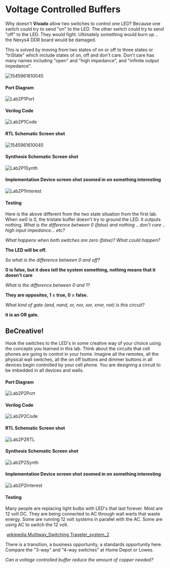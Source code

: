 # Voltage Controlled Buffers  
Why doesn't **Vivado** allow two switches to control one LED?  Because one switch could try to send "on" to the LED. The other switch could try to send "off" to the LED.  They would fight.  Ultimately something would burn up .. the Nexys4 DDR board would be damaged. 

This is solved by moving from two states of on or off to three states or "triState" which include states of on, off and don't care.  Don't care has many names including "open" and "high  impedance", and "infinite output impedance".



![1545961610045](1545961610045.png)



#### Port Diagram

![Lab2P1Port](Lab2P1Port-1549314086130.PNG)



#### Verilog Code



![Lab2P1Code](Lab2P1Code.PNG)

#### RTL Schematic Screen shot

![1545961610045](1545961610045.png)



#### Synthesis Schematic Screen shot



![Lab2P1Synth](Lab2P1Synth.PNG)

#### Implementation Device screen shot zoomed in on something interesting  



![Lab2P1Interest](Lab2P1Interest.PNG)

#### Testing

Here is the above different from the two state situation from the first lab.  When sw0 is 0, the tristate buffer doesn't try to ground the LED. It outputs nothing. *What is the difference between 0 (false) and nothing .. don't care .. high input impedance... etc?* 

*What happens when both switches are zero (false)? What could happen?*

**The LED will be off.**



*So what is the difference between 0 and off?* 

**0 is false, but it does tell the system something, nothing means that it doesn't care**



*What is the difference between 0 and 1?* 

**They are opposites, 1 = true, 0 = false.**



*What kind of gate (and, nand, or, nor, xor, xnor, not) is this circuit?*

**it is an OR gate.**





## BeCreative!

Hook the switches to the LED's in some creative way of your choice using the concepts you learned in this lab.  Think about the circuits that cell phones are going to control in your home. Imagine all the remotes, all the physical wall switches, all the on off  buttons and dimmer buttons in all devices begin controlled by your cell phone. You are designing a circuit to be imbedded in all devices and walls. 



#### Port Diagram

![Lab2P2Port](Lab2P2Port.PNG)



#### Verilog Code

![Lab2P2Code](Lab2P2Code.PNG)



#### RTL Schematic Screen shot

![Lab2P2RTL](Lab2P2RTL.PNG)



#### Synthesis Schematic Screen shot

![Lab2P2Synth](Lab2P2Synth.PNG)



#### Implementation Device screen shot zoomed in on something interesting

![Lab2P2Interest](Lab2P2Interest.PNG)



#### Testing



Many people are replacing light bulbs with LED's that last forever. Most are 12 volt DC.  They are being connected to AC through wall warts that waste energy. Some are running 12 volt systems in parallel with the AC. Some are using AC to switch the 12 volt. 

​	[wikipedia Multiway_Switching Traveler_system_2](https://en.wikipedia.org/wiki/Multiway_switching#Traveler_system_2)

There is a transition, a business opportunity, a standards opportunity here.  Compare the "3-way" and "4-way switches" at Home Depot or Lowes.  

*Can a voltage controlled buffer reduce the amount of copper needed?*

